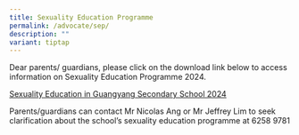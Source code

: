 ```yaml
---
title: Sexuality Education Programme
permalink: /advocate/sep/
description: ""
variant: tiptap
---
```

<p>Dear parents/ guardians, please click on the&nbsp;download link below&nbsp;to access information on Sexuality Education Programme 2024.</p><p><a href="/files/2024_Info_on_SEd_for_GYSS_Website.pdf" rel="noopener noreferrer nofollow" target="_blank">Sexuality Education in Guangyang Secondary School 2024</a></p><p>Parents/guardians can contact Mr Nicolas Ang or Mr Jeffrey Lim to seek clarification about the school’s sexuality education programme at 6258 9781</p>